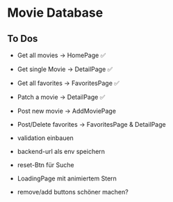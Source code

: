 # Movie Database

## To Dos

- Get all movies -> HomePage ✅
- Get single Movie -> DetailPage ✅
- Get all favorites -> FavoritesPage ✅
- Patch a movie -> DetailPage ✅
- Post new movie -> AddMoviePage
- Post/Delete favorites -> FavoritesPage & DetailPage

- validation einbauen
- backend-url als env speichern
- reset-Btn für Suche
- LoadingPage mit animiertem Stern
- remove/add buttons schöner machen?
